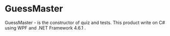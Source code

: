 # GuessMaster
 GuessMaster - is the constructor of quiz and tests.
This product write on C# using WPF and .NET Framework 4.6.1 .